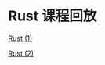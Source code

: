 # Rust 课程回放

[Rust (1)](https://www.bilibili.com/video/BV1BnvUe7ELV/?share_source=copy_web&vd_source=5f41358f46c6dc60e03c3ff6ca5a8520)

[Rust (2)](https://www.bilibili.com/video/BV1sHiMe7E4g/?share_source=copy_web&vd_source=5f41358f46c6dc60e03c3ff6ca5a8520)
